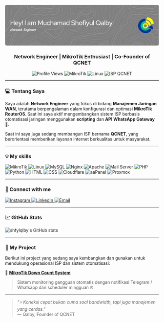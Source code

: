 ![Header](./github-header.png)
<h3 align="center">Network Engineer | MikroTik Enthusiast | Co-Founder of QCNET</h3>

<p align="center">
  <img src="https://komarev.com/ghpvc/?username=shfylqlby&label=👁️%20Profile%20views&color=0e75b6&style=flat" alt="Profile Views" />
  <img src="https://img.shields.io/badge/MikroTik-Scripting-blue?style=flat&logo=mikrotik" alt="MikroTik" />
  <img src="https://img.shields.io/badge/Linux-CLI-informational?style=flat&logo=linux" alt="Linux" />
  <img src="https://img.shields.io/badge/ISP-QCNET-success?style=flat&logo=internet-explorer" alt="ISP QCNET" />
</p>


---

### 💻 Tentang Saya

Saya adalah **Network Engineer** yang fokus di bidang **Manajemen Jaringan WAN**, terutama berpengalaman dalam konfigurasi dan optimasi **MikroTik RouterOS**. Saat ini saya aktif mengembangkan sistem ISP berbasis otomatisasi jaringan menggunakan **scripting** dan **API WhatsApp Gateway** 🤖.

Saat ini saya juga sedang membangun ISP bernama **QCNET**, yang berorientasi memberikan layanan internet berkualitas untuk masyarakat.

---

### 💡 My skills
<p align="left">
  <img src="https://img.icons8.com/ios-filled/40/router.png" alt="MikroTik" title="MikroTik" width="40"/>
  <img src="https://img.icons8.com/color/40/linux.png" alt="Linux" title="Linux" width="40"/>
  <img src="https://img.icons8.com/fluency/40/mysql-logo.png" alt="MySQL" title="MySQL" width="40"/>
  <img src="https://img.icons8.com/color/40/nginx.png" alt="Nginx" title="Nginx" width="40"/>
  <img src="https://i.imgur.com/jcrOtQh.png" alt="Apache" title="Apache" width="40"/>
  <img src="https://roundcube.net/images/roundcube_logo_icon.svg" alt="Mail Server" title="Mail Server" width="40"/>
  <img src="https://img.icons8.com/officel/40/php-logo.png" alt="PHP" title="PHP" width="40"/>
  <img src="https://img.icons8.com/color/40/python.png" alt="Python" title="Python" width="40"/>
  <img src="https://img.icons8.com/color/40/html-5--v1.png" alt="HTML" title="HTML" width="40"/>
  <img src="https://img.icons8.com/color/40/css3.png" alt="CSS" title="CSS" width="40"/>
  <img src="https://cdn.jsdelivr.net/npm/simple-icons@v9/icons/cloudflare.svg" alt="Cloudflare" title="Cloudflare" width="40"/>
  <img src="https://upload.wikimedia.org/wikipedia/commons/a/ad/AaPanel_Logo.png" alt="aaPanel" title="aaPanel" width="40"/>
  <img src="https://img.icons8.com/fluent/40/proxmox.png" alt="Proxmox" title="Proxmox" width="40"/>
</p>

---

### 🔗 Connect with me
<p align="left">
  <a href="https://instagram.com/shfylqlby" target="_blank">
    <img src="https://img.icons8.com/fluency/48/instagram-new.png" alt="Instagram" width="40"/>
  </a>
  <a href="https://linkedin.com/in/shfylqlby" target="_blank">
    <img src="https://img.icons8.com/fluency/48/linkedin.png" alt="LinkedIn" width="40"/>
  </a>
  <a href="mailto:shofiyulqalby@gmail.com" target="_blank">
    <img src="https://img.icons8.com/fluency/48/gmail.png" alt="Email" width="40"/>
  </a>
</p>


---

### 📈 GitHub Stats

![shfylqlby's GitHub stats](https://github-readme-stats.vercel.app/api?username=shfylqlby&show_icons=true&theme=dracula&locale=id)

---

### 📂 My Project

Berikut ini project yang sedang saya kembangkan dan gunakan untuk mendukung operasional ISP dan sistem otomatisasi:

<div align="left">

🔧 **[MikroTik Down Count System](https://github.com/shfylqlby/mikrotik-downcount)**  
> Sistem monitoring gangguan otomatis dengan notifikasi Telegram / Whatsapp dan scheduler mingguan ⏰  

---

</div>

> _"⚡ Koneksi cepat bukan cuma soal bandwidth, tapi juga manajemen yang cerdas."_  
> — Qalby, Founder of QCNET
